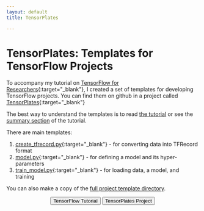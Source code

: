 ```yaml
---
layout: default
title: TensorPlates

---
```


# TensorPlates: Templates for TensorFlow Projects

To accompany my tutorial on [TensorFlow for Researchers](../tf_start_to_finish/introduction){:target="_blank"}, I created a set of templates for developing TensorFlow projects.  You can find them on github in a project called [TensorPlates](https://github.com/crosleythomas/tensorplates){:target="_blank"}

The best way to understand the templates is to read [the tutorial](../tf_start_to_finish/introduction) or see the [summary section](../tf_start_to_finish/summary) of the tutorial.

There are  main templates:
1. [create_tfrecord.py](){:target="_blank"} - for converting data into TFRecord format
2. [model.py](){:target="_blank"} - for defining a model and its hyper-parameters
3. [train_model.py](){:target="_blank"} - for loading data, a model, and training


You can also make a copy of the [full project template directory](https://github.com/crosleythomas/tensorplates/project).

<div style="text-align: center">
	<button onclick="location.href='https://crosleythomas.github.io/blog/posts/tf_start_to_finish/introduction'" class='continue-links' target="_blank">TensorFlow Tutorial</button>
	<button onclick="location.href='https://github.com/crosleythomas/tensorplates'" class='continue-links' target="_blank">TensorPlates Project</button>
</div>

